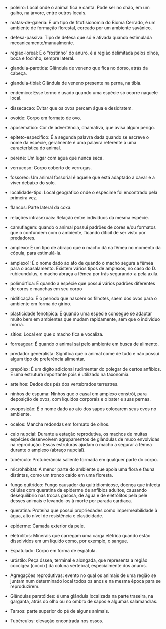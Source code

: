 ﻿* poleiro: Local onde o animal fica e canta. Pode ser no chão, em um galho, na árvore, entre outros locais.


* matas-de-galeria: É um tipo de fitofisionomia do Bioma Cerrado, é um ambiente de formação florestal, cercado por um ambiente savânico.


*  defesa-passiva: Tipo de defesa que só é ativada quando estimulada mecanicamente/manualmente.


* regiao-loreal: É o “rostinho” do anuro, é a região delimitada pelos olhos, boca e focinho, sempre lateral.


* glandula-parotida: Glândula de veneno que fica no dorso, atrás da cabeça.


* glandula-tibial: Glândula de veneno presente na perna, na tíbia.


* endemico: Esse termo é usado quando uma espécie só ocorre naquele local.


* dissecacao: Evitar que os ovos percam água e desidratem.


* ovoide: Corpo em formato de ovo.


* aposematico: Cor de advertência, chamativa, que avisa algum perigo.


* epiteto-especifico: É a segunda palavra dada quando se escreve o nome da espécie, geralmente é uma palavra referente à uma característica do animal.


* perene: Um lugar com água que nunca seca.


* verrucoso: Corpo coberto de verrugas.


* fossoreo: Um animal fossorial é aquele que está adaptado a cavar e a viver debaixo do solo.


* localidade-tipo: Local geográfico onde o espécime foi encontrado pela primeira vez.
* flancos: Parte lateral da coxa.


* relações intrasexuais: Relação entre indivíduos da mesma espécie.


* camuflagem: quando o animal possui padrões de cores e/ou formatos que o confundem com o ambiente, ficando difícil de ser visto por predadores.


* amplexo: É um tipo de abraço que o macho dá na fêmea no momento da cópula, para estimulá-la.


* amplexo1: É o nome dado ao ato de quando o macho segura a fêmea para o acasalamento. Existem vários tipos de amplexos, no caso do D. rubicundulus, o macho abraça a fêmea por trás segurando-a pela axila.


* polimórfica: É quando a espécie que possui vários padrões diferentes de cores e manchas em seu corpo


* nidificação: É o período que nascem os filhotes, saem dos ovos para o ambiente em forma de girino.


* plasticidade fenotípica: É quando uma espécie consegue se adaptar muito bem em ambientes que mudam rapidamente, sem que o indivíduo morra.


* sítios: Local em que o macho fica e vocaliza.


* forreagear: É quando o animal sai pelo ambiente em busca de alimento.


* predador generalista: Significa que o animal come de tudo e não possui algum tipo de preferência alimentar.


* prepólex: É um dígito adicional rudimentar do polegar de certos anfíbios. É uma estrutura importante pois é utilizado na taxonomia.


* artelhos: Dedos dos pés dos vertebrados terrestres.


* ninhos de espuma: Ninhos que o casal em amplexo constrói, para deposição de ovos, com líquidos corporais e o bater e suas pernas.


* ovoposição: É o nome dado ao ato dos sapos colocarem seus ovos no ambiente.


* ocelos: Mancha redondas em formato de olhos.


* calo nupcial: Durante a estação reprodutiva, os machos de muitas espécies desenvolvem agrupamentos de glândulas de muco envolvidas na reprodução. Essas estruturas ajudam o macho a segurar a fêmea durante o amplexo (abraço nupcial).


* tubérculo: Protuberância saliente formada em qualquer parte do corpo.


* microhábitat: A menor parte do ambiente que apoia uma flora e fauna distintas, como um tronco caído em uma floresta.


* fungo quitrídeo: Fungo causador da quitridiomicose, doença que infecta células com <glossario>queratina</glossario> da <glossario>epiderme</glossario> de anfíbios adultos, causando desequilíbrio nas trocas gasosa, de água e de <glossario>eletrólitos</glossario> pela pele desses animais e levando-os à morte por parada cardíaca.


* queratina: Proteína que possui propriedades como impermeabilidade à água, alto nível de resistência e elasticidade.


* epiderme: Camada exterior da pele.


* eletrólitos: Minerais que carregam uma carga elétrica quando estão dissolvidos em um líquido como, por exemplo, o sangue.


* Espatulado: Corpo em forma de espátula.


* uróstilo: Peça óssea, terminal e alongada, que representa a região coccígea (cóccix) da coluna vertebral, especialmente dos anuros.


* Agregações reprodutivas: evento no qual os animais de uma região se juntam num determinado local todos os anos e na mesma época para se reproduzirem.
* Glândulas paratóides: é uma glândula localizada na parte traseira, na garganta, atrás do olho ou no ombro de sapos e algumas salamandras.
* Tarsos: parte superior do pé de alguns animais.
* Tubérculos: elevação encontrada nos ossos.